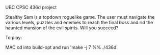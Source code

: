 UBC CPSC 436d project

Stealthy Sam is a topdown roguelike game. The user must navigate the various levels, puzzles and enemies to reach the final boss and rid the haunted mansion of the evil spirits. Will you succeed?

To play:

MAC
cd into build-opt and run 'make -j 7 %% ./436d'
